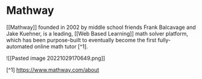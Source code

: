 # Mathway

[[Mathway]] founded in 2002 by middle school friends Frank Balcavage and Jake Kuehner, is a leading, [[Web Based Learning]] math solver platform, which has been purpose-built to eventually become the first fully-automated online math tutor [^1]. 



![[Pasted image 20221029170649.png]]



[^1] https://www.mathway.com/about 